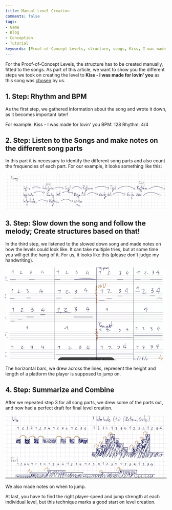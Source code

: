 ```yaml
---
title: Manual Level Creation
comments: false
tags:
- Game
- Blog
- Conception
- Tutorial
keywords: [Proof-of-Concept Levels, structure, songs, Kiss, I was made for lovin' you, rhythm, BPM, song parts, frequencies, melody, platforms, player-speed, jump strength, level creation]
---
```

For the Proof-of-Concept Levels, the structure has to be created manually, fitted to the songs. As part of this article, we want to show you the different steps we took on creating the level to **Kiss - I was made for lovin' you** as this song was [chosen](notes/Music%20choices%20for%20the%20POC.md) by us.

## 1. Step: Rhythm and BPM
As the first step, we gathered information about the song and wrote it down, as it becomes important later!

For example:
Kiss - I was made for lovin' you
BPM: 128
Rhythm: 4/4

## 2. Step: Listen to the Songs and make notes on the different song parts
In this part it is necessary to identify the different song parts and also count the frequencies of each part. For our example, it looks something like this:

![](notes/images/Pasted%20image%2020230414012230.webp)

## 3. Step: Slow down the song and follow the melody; Create structures based on that!
In the third step, we listened to the slowed down song and made notes on how the levels could look like. It can take multiple tries, but at some time you will get the hang of it. For us, it looks like this (please don't judge my handwriting).

![](notes/images/Pasted%20image%2020230414012733.webp)

The horizontal bars, we drew across the lines, represent the height and length of a platform the player is supposed to jump on.

## 4. Step: Summarize and Combine
After we repeated step 3 for all song parts, we drew some of the parts out, and now had a perfect draft for final level creation.

![](notes/images/Pasted%20image%2020230414012955.webp)

We also made notes on when to jump.

At last, you have to find the right player-speed and jump strength at each individual level, but this technique marks a good start on level creation.
